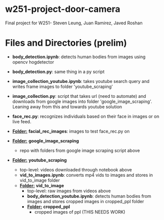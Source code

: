 # w251-project-door-camera
Final project for W251- Steven Leung, Juan Ramirez, Javed Roshan

# Files and Directories (prelim)


- **body_detection.ipynb**: detects human bodies from images using opencv hogdetector
- **body_detection.py**: same thing in a py script

- **image\_collection\_youtube.ipynb**: takes youtube search query and writes frame images to folder 'youtube_scraping'

- **image\_collection.py**: script that takes url (need to automate) and downloads from google images into folder 'google_image_scraping'. Leaning away from this and towards youtube solution

- **face_rec.py**: recognizes individuals based on their face in images or on live feed.



- <ins>**Folder:**</ins> **facial\_rec\_images**: images to test face\_rec.py on

- <ins>**Folder:**</ins> **google\_image\_scraping**
	- repo with folders from google image scraping script above

- <ins>**Folder:**</ins> **youtube\_scraping**
	- top-level: videos downloaded through notebook above
	- **vid\_to\_images.ipynb**: converts mp4 vids to images and stores in vid\_to_image folder
	- <ins>**Folder:**</ins> **vid\_to_image**
		- top-level: raw images from videos above
		- **body\_detection\_youtube.ipynb**: detects human bodies from images and stores cropped images in cropped\_ppl folder
		- <ins>**Folder:**</ins> **cropped_ppl**
			- cropped images of ppl (THIS NEEDS WORK)